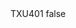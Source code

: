 <?xml version="1.0" encoding="UTF-8"?>
<CustomMetadata xmlns="http://soap.sforce.com/2006/04/metadata">
    <label>TXU401</label>
    <protected>false</protected>
</CustomMetadata>
